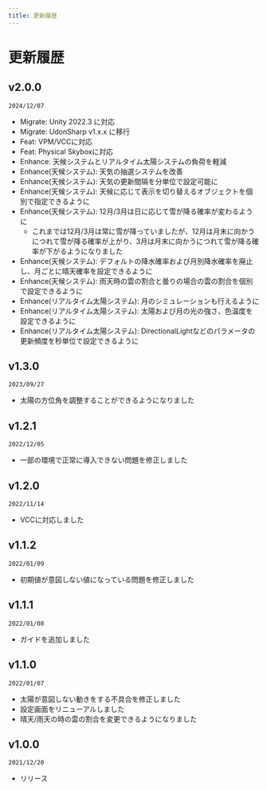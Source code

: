 ```yaml
---
title: 更新履歴
---
```


# 更新履歴

## v2.0.0
`2024/12/07`
- Migrate: Unity 2022.3 に対応
- Migrate: UdonSharp v1.x.x に移行
- Feat: VPM/VCCに対応
- Feat: Physical Skyboxに対応
- Enhance: 天候システムとリアルタイム太陽システムの負荷を軽減
- Enhance(天候システム): 天気の抽選システムを改善
- Enhance(天候システム): 天気の更新間隔を分単位で設定可能に
- Enhance(天候システム): 天候に応じて表示を切り替えるオブジェクトを個別で指定できるように
- Enhance(天候システム): 12月/3月は日に応じて雪が降る確率が変わるように
    - これまでは12月/3月は常に雪が降っていましたが、12月は月末に向かうにつれて雪が降る確率が上がり、3月は月末に向かうにつれて雪が降る確率が下がるようになりました
- Enhance(天候システム): デフォルトの降水確率および月別降水確率を廃止し、月ごとに晴天確率を設定できるように
- Enhance(天候システム): 雨天時の雲の割合と曇りの場合の雲の割合を個別で設定できるように
- Enhance(リアルタイム太陽システム): 月のシミュレーションも行えるように
- Enhance(リアルタイム太陽システム): 太陽および月の光の強さ、色温度を設定できるように
- Enhance(リアルタイム太陽システム): DirectionalLightなどのパラメータの更新頻度を秒単位で設定できるように

## v1.3.0
`2023/09/27`
- 太陽の方位角を調整することができるようになりました

## v1.2.1
`2022/12/05`
- 一部の環境で正常に導入できない問題を修正しました

## v1.2.0
`2022/11/14`
- VCCに対応しました

## v1.1.2
`2022/01/09`
- 初期値が意図しない値になっている問題を修正しました

## v1.1.1
`2022/01/08`
- ガイドを追加しました

## v1.1.0
`2022/01/07`
- 太陽が意図しない動きをする不具合を修正しました
- 設定画面をリニューアルしました
- 晴天/雨天の時の雲の割合を変更できるようになりました

## v1.0.0
`2021/12/20`
- リリース